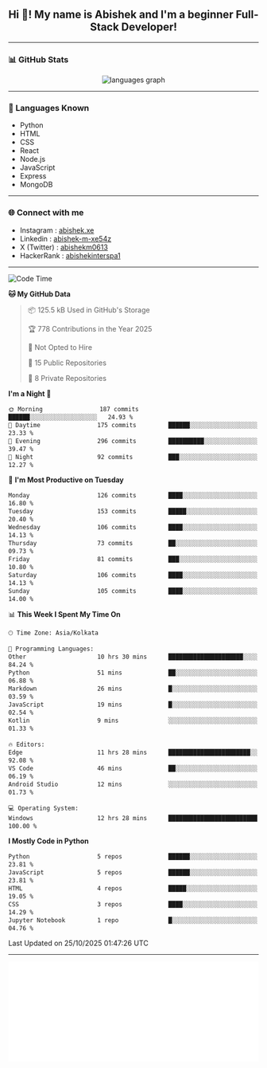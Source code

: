 <h2 align="center">Hi 👋! My name is <b>Abishek</b> and I'm a beginner Full-Stack Developer!</h2>

---

### 📊 GitHub Stats

<div align="center">
  <img src="https://github-readme-stats.vercel.app/api/top-langs/?username=Abishek-Web-Co&theme=react&show_icons=true&hide_border=true&layout=compact" height="150" alt="languages graph" />
</div>

---

### 🧠 Languages Known

- Python  
- HTML  
- CSS  
- React  
- Node.js  
- JavaScript
- Express
- MongoDB

---


### 🌐 Connect with me

- Instagram   : [abishek.xe](https://www.instagram.com/abishek.xe/)
- Linkedin    : [abishek-m-xe54z](https://www.linkedin.com/in/abishek-m-xe54z/)
- X (Twitter) : [abishekm0613](https://x.com/abishekm0613)
- HackerRank  : [abishekinterspa1](https://www.hackerrank.com/profile/abishekinterspa1)

---

<!--START_SECTION:waka-->
![Code Time](http://img.shields.io/badge/Code%20Time-326%20hrs%2050%20mins-blue)

**🐱 My GitHub Data** 

> 📦 125.5 kB Used in GitHub's Storage 
 > 
> 🏆 778 Contributions in the Year 2025
 > 
> 🚫 Not Opted to Hire
 > 
> 📜 15 Public Repositories 
 > 
> 🔑 8 Private Repositories 
 > 
**I'm a Night 🦉** 

```text
🌞 Morning                187 commits         ██████░░░░░░░░░░░░░░░░░░░   24.93 % 
🌆 Daytime                175 commits         ██████░░░░░░░░░░░░░░░░░░░   23.33 % 
🌃 Evening                296 commits         ██████████░░░░░░░░░░░░░░░   39.47 % 
🌙 Night                  92 commits          ███░░░░░░░░░░░░░░░░░░░░░░   12.27 % 
```
📅 **I'm Most Productive on Tuesday** 

```text
Monday                   126 commits         ████░░░░░░░░░░░░░░░░░░░░░   16.80 % 
Tuesday                  153 commits         █████░░░░░░░░░░░░░░░░░░░░   20.40 % 
Wednesday                106 commits         ████░░░░░░░░░░░░░░░░░░░░░   14.13 % 
Thursday                 73 commits          ██░░░░░░░░░░░░░░░░░░░░░░░   09.73 % 
Friday                   81 commits          ███░░░░░░░░░░░░░░░░░░░░░░   10.80 % 
Saturday                 106 commits         ████░░░░░░░░░░░░░░░░░░░░░   14.13 % 
Sunday                   105 commits         ████░░░░░░░░░░░░░░░░░░░░░   14.00 % 
```


📊 **This Week I Spent My Time On** 

```text
🕑︎ Time Zone: Asia/Kolkata

💬 Programming Languages: 
Other                    10 hrs 30 mins      █████████████████████░░░░   84.24 % 
Python                   51 mins             ██░░░░░░░░░░░░░░░░░░░░░░░   06.88 % 
Markdown                 26 mins             █░░░░░░░░░░░░░░░░░░░░░░░░   03.59 % 
JavaScript               19 mins             █░░░░░░░░░░░░░░░░░░░░░░░░   02.54 % 
Kotlin                   9 mins              ░░░░░░░░░░░░░░░░░░░░░░░░░   01.33 % 

🔥 Editors: 
Edge                     11 hrs 28 mins      ███████████████████████░░   92.08 % 
VS Code                  46 mins             ██░░░░░░░░░░░░░░░░░░░░░░░   06.19 % 
Android Studio           12 mins             ░░░░░░░░░░░░░░░░░░░░░░░░░   01.73 % 

💻 Operating System: 
Windows                  12 hrs 28 mins      █████████████████████████   100.00 % 
```

**I Mostly Code in Python** 

```text
Python                   5 repos             ██████░░░░░░░░░░░░░░░░░░░   23.81 % 
JavaScript               5 repos             ██████░░░░░░░░░░░░░░░░░░░   23.81 % 
HTML                     4 repos             █████░░░░░░░░░░░░░░░░░░░░   19.05 % 
CSS                      3 repos             ████░░░░░░░░░░░░░░░░░░░░░   14.29 % 
Jupyter Notebook         1 repo              █░░░░░░░░░░░░░░░░░░░░░░░░   04.76 % 
```




 Last Updated on 25/10/2025 01:47:26 UTC
<!--END_SECTION:waka-->

---

<div align="center">
  <a href="https://abish-file.web.app/" target="_blank" rel="noopener noreferrer"><img height="200" src="pic.png" alt="Profile Picture" /></a>
</div>

